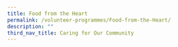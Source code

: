```yaml
---
title: Food from the Heart
permalink: /volunteer-programmes/Food-from-the-Heart/
description: ""
third_nav_title: Caring for Our Community
---
```

